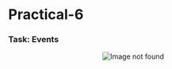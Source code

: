 # Practical-6

<h3>Task: Events</h3>
<p align="center">
  <img src="https://github.com/dotnetrealm/PracticalSix/assets/124888034/40374eea-e1a6-4eee-be4a-ebcbfd15f347.PNG" alt="Image not found"/>
</p> 
</p>
